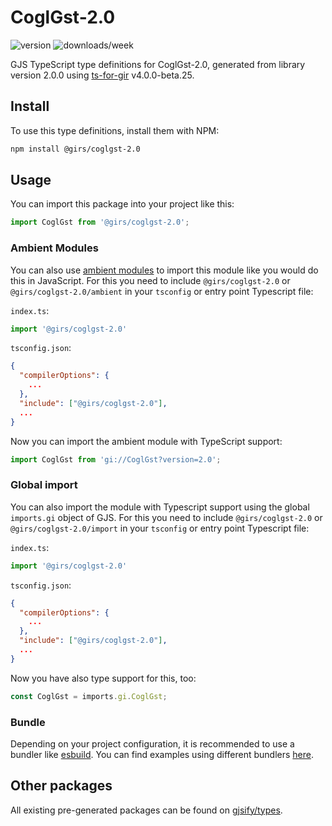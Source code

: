 
# CoglGst-2.0

![version](https://img.shields.io/npm/v/@girs/coglgst-2.0)
![downloads/week](https://img.shields.io/npm/dw/@girs/coglgst-2.0)


GJS TypeScript type definitions for CoglGst-2.0, generated from library version 2.0.0 using [ts-for-gir](https://github.com/gjsify/ts-for-gir) v4.0.0-beta.25.

## Install

To use this type definitions, install them with NPM:
```bash
npm install @girs/coglgst-2.0
```

## Usage

You can import this package into your project like this:
```ts
import CoglGst from '@girs/coglgst-2.0';
```

### Ambient Modules

You can also use [ambient modules](https://github.com/gjsify/ts-for-gir/tree/main/packages/cli#ambient-modules) to import this module like you would do this in JavaScript.
For this you need to include `@girs/coglgst-2.0` or `@girs/coglgst-2.0/ambient` in your `tsconfig` or entry point Typescript file:

`index.ts`:
```ts
import '@girs/coglgst-2.0'
```

`tsconfig.json`:
```json
{
  "compilerOptions": {
    ...
  },
  "include": ["@girs/coglgst-2.0"],
  ...
}
```

Now you can import the ambient module with TypeScript support: 

```ts
import CoglGst from 'gi://CoglGst?version=2.0';
```

### Global import

You can also import the module with Typescript support using the global `imports.gi` object of GJS.
For this you need to include `@girs/coglgst-2.0` or `@girs/coglgst-2.0/import` in your `tsconfig` or entry point Typescript file:

`index.ts`:
```ts
import '@girs/coglgst-2.0'
```

`tsconfig.json`:
```json
{
  "compilerOptions": {
    ...
  },
  "include": ["@girs/coglgst-2.0"],
  ...
}
```

Now you have also type support for this, too:

```ts
const CoglGst = imports.gi.CoglGst;
```

### Bundle

Depending on your project configuration, it is recommended to use a bundler like [esbuild](https://esbuild.github.io/). You can find examples using different bundlers [here](https://github.com/gjsify/ts-for-gir/tree/main/examples).

## Other packages

All existing pre-generated packages can be found on [gjsify/types](https://github.com/gjsify/types).

